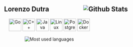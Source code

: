 <h2 align="center">Lorenzo Dutra <img href="https://github.com/dino460" align='right' src="https://github-readme-stats.vercel.app/api?username=dino460&theme=dark&hide_border=false&include_all_commits=true&show_icons=true" alt="Github Stats" /></h2>

<p align="center">
  <img src="https://cdn.jsdelivr.net/gh/devicons/devicon/icons/go/go-original.svg" alt="Go" width="40" height="40"/>
  <img src="https://cdn.jsdelivr.net/gh/devicons/devicon/icons/cplusplus/cplusplus-original.svg" alt="C++" width="40" height="40"/>
  <img src="https://cdn.jsdelivr.net/gh/devicons/devicon/icons/java/java-original.svg" alt="Java" width="40" height="40"/>
  <img src="https://cdn.jsdelivr.net/gh/devicons/devicon/icons/linux/linux-original.svg" alt="Linux" width="40" height="40"/>
  <img src="https://cdn.jsdelivr.net/gh/devicons/devicon/icons/postgresql/postgresql-original.svg" alt="PostgreSQL" width="40" height="40"/>
  <img src="https://cdn.jsdelivr.net/gh/devicons/devicon/icons/docker/docker-original.svg" alt="Docker" width="40" height="40"/>
</p>

<p align="center">
  <img src="https://github-readme-stats.vercel.app/api/top-langs/?username=iLorenzz&layout=compact&theme=radical" alt="Most used languages">
</p>
